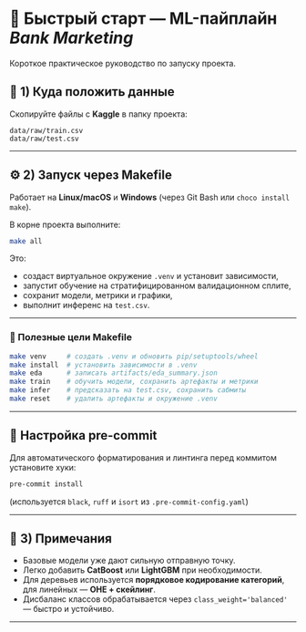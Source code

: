 # 🧠 Быстрый старт — ML-пайплайн *Bank Marketing*

Короткое практическое руководство по запуску проекта.

## 📁 1) Куда положить данные

Скопируйте файлы с **Kaggle** в папку проекта:

```
data/raw/train.csv
data/raw/test.csv
```

---

## ⚙️ 2) Запуск через Makefile

Работает на **Linux/macOS** и **Windows** (через Git Bash или `choco install make`).

В корне проекта выполните:

```bash
make all
```

Это:

* создаст виртуальное окружение `.venv` и установит зависимости,
* запустит обучение на стратифицированном валидационном сплите,
* сохранит модели, метрики и графики,
* выполнит инференс на `test.csv`.

---

### 🔧 Полезные цели Makefile

```bash
make venv     # создать .venv и обновить pip/setuptools/wheel
make install  # установить зависимости в .venv
make eda      # записать artifacts/eda_summary.json
make train    # обучить модели, сохранить артефакты и метрики
make infer    # предсказать на test.csv, сохранить сабмиты
make reset    # удалить артефакты и окружение .venv
```

---

## 🧹 Настройка pre-commit

Для автоматического форматирования и линтинга перед коммитом установите хуки:

```bash
pre-commit install
```

(используется `black`, `ruff` и `isort` из `.pre-commit-config.yaml`)


---

## 💬 3) Примечания

* Базовые модели уже дают сильную отправную точку.
* Легко добавить **CatBoost** или **LightGBM** при необходимости.
* Для деревьев используется **порядковое кодирование категорий**, для линейных — **OHE + скейлинг**.
* Дисбаланс классов обрабатывается через `class_weight='balanced'` — быстро и устойчиво.

---
